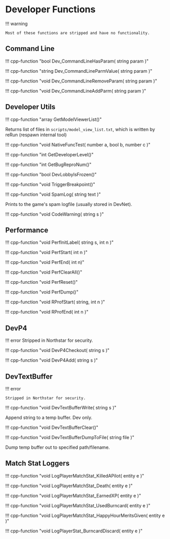 # Developer Functions

!!! warning

    Most of these functions are stripped and have no functionality.

## Command Line

!!! cpp-function "bool Dev_CommandLineHasParam( string param )"

!!! cpp-function "string Dev_CommandLineParmValue( string param )"

!!! cpp-function "void Dev_CommandLineRemoveParam( string param )"

!!! cpp-function "void Dev_CommandLineAddParm( string param )"

## Developer Utils

!!! cpp-function "array<asset> GetModelViewerList()"

  Returns list of files in ``scripts/model_view_list.txt``, which is written by reRun (respawn internal tool)

!!! cpp-function "void NativeFuncTest( number a, bool b, number c )"

!!! cpp-function "int GetDeveloperLevel()"

!!! cpp-function "int GetBugReproNum()"

!!! cpp-function "bool DevLobbyIsFrozen()"

!!! cpp-function "void TriggerBreakpoint()"

!!! cpp-function "void SpamLog( string text )"

  Prints to the game's spam logfile (usually stored in DevNet).

!!! cpp-function "void CodeWarning( string s )"

## Performance

!!! cpp-function "void PerfInitLabel( string s, int n )"

!!! cpp-function "void PerfStart( int n )"

!!! cpp-function "void PerfEnd( int n)"

!!! cpp-function "void PerfClearAll()"

!!! cpp-function "void PerfReset()"

!!! cpp-function "void PerfDump()"

!!! cpp-function "void RProfStart( string, int n )"

!!! cpp-function "void RProfEnd( int n )"

## DevP4

!!! error
    Stripped in Northstar for security.

!!! cpp-function "void DevP4Checkout( string s )"

!!! cpp-function "void DevP4Add( string s )"

## DevTextBuffer

!!! error

    Stripped in Northstar for security.

!!! cpp-function "void DevTextBufferWrite( string s )"

  Append string to a temp buffer. Dev only.

!!! cpp-function "void DevTextBufferClear()"

!!! cpp-function "void DevTextBufferDumpToFile( string file )"

  Dump temp buffer out to specified path/filename.

## Match Stat Loggers

!!! cpp-function "void LogPlayerMatchStat_KilledAPilot( entity e )"

!!! cpp-function "void LogPlayerMatchStat_Death( entity e )"

!!! cpp-function "void LogPlayerMatchStat_EarnedXP( entity e )"

!!! cpp-function "void LogPlayerMatchStat_UsedBurncard( entity e )"

!!! cpp-function "void LogPlayerMatchStat_HappyHourMeritsGiven( entity e )"

!!! cpp-function "void LogPlayerStat_BurncardDiscard( entity e )"
